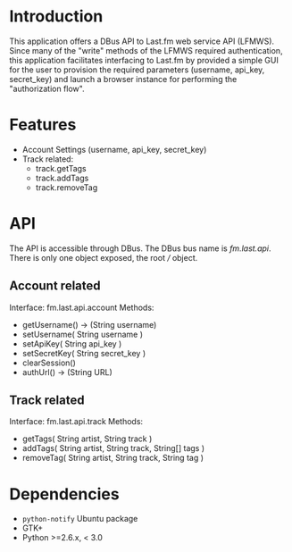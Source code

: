 Introduction
============

This application offers a DBus API to Last.fm web service API (LFMWS).
Since many of the "write" methods of the LFMWS required authentication,
this application facilitates interfacing to Last.fm by provided a simple
GUI for the user to provision the required parameters (username, api_key, secret_key)
and launch a browser instance for performing the "authorization flow".

Features
========

- Account Settings (username, api_key, secret_key)
- Track related:
  - track.getTags
  - track.addTags
  - track.removeTag


API
===

The API is accessible through DBus. The DBus bus name is *fm.last.api*. There is only one object exposed, the root */* object.

Account related
---------------

Interface: fm.last.api.account
Methods: 

 - getUsername() -> (String username)
 - setUsername( String username )
 - setApiKey( String api_key )
 - setSecretKey( String secret_key )
 - clearSession()
 - authUrl() -> (String URL)

Track related
-------------

Interface: fm.last.api.track
Methods:
 
 - getTags( String artist, String track )
 - addTags( String artist, String track, String[] tags )
 - removeTag( String artist, String track, String tag )

 
Dependencies
============

- `python-notify` Ubuntu package
- GTK+
- Python >=2.6.x, < 3.0
  